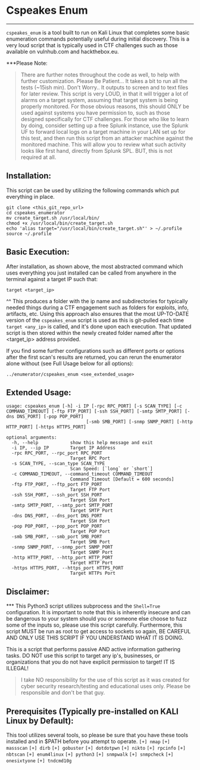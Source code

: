 # Cspeakes Enum
-----------------------

`cspeakes_enum` is a tool built to run on Kali Linux that completes some basic enumeration commands potentially useful during initial discovery. This is a very loud script that is typically used in CTF challenges such as those available on vulnhub.com and hackthebox.eu.

***Please Note:

> There are further notes throughout the code as well, to help with further customization.
> Please Be Patient... It takes a bit to run all the tests (~15ish min).
> Don't Worry.. It outputs to screen and to text files for later review.
> This script is very LOUD, in that it will trigger a lot of alarms on a target system, assuming that target system is being properly monitored. For those obvious reasons, this should ONLY be used against systems you have permission to, such as those designed specifically for CTF challenges. For those who like to learn by doing, consider setting up a free Splunk instance, use the Splunk UF to forward local logs on a target machine in your LAN set up for this test, and then run this script from an attacker machine against the monitored machine. This will allow you to review what such activity looks like first hand, directly from Splunk SPL. BUT, this is not required at all.

## Installation:
This script can be used by utilizing the following commands which put everything in place. 

```shell
git clone <this_git_repo_url>
cd cspeakes_enumerator
mv create_target.sh /usr/local/bin/
chmod +x /usr/local/bin/create_target.sh
echo 'alias target="/usr/local/bin/create_target.sh"' > ~/.profile
source ~/.profile
```

## Basic Execution:
After installation, as shown above, the most abstracted command which uses everything you just installed can be called from anywhere in the terminal against a target IP such that: 
```shell
target <target_ip>
```
^^ This produces a folder with the ip name and subdirectories for typically needed things during a CTF engagement such as folders for exploits, info, artifacts, etc. Using this approach also ensures that the most UP-TO-DATE version of the `cspeakes_enum` script is used as this is git-pulled each time `target <any_ip>` is called, and it's done upon each execution. That updated script is then stored within the newly created folder named after the <target_ip> address provided. 

If you find some further configurations such as different ports or options after the first scan's results are returned, you can rerun the enumerator alone without (see Full Usage below for all options):
```shell
../enumerator/cspeakes_enum <see_extended_usage>
```

## Extended Usage:
```shell
usage: cspeakes_enum [-h] -i IP [-rpc RPC_PORT] [-s SCAN_TYPE] [-c COMMAND_TIMEOUT] [-ftp FTP_PORT] [-ssh SSH_PORT] [-smtp SMTP_PORT] [-dns DNS_PORT] [-pop POP_PORT]
                              [-smb SMB_PORT] [-snmp SNMP_PORT] [-http HTTP_PORT] [-https HTTPS_PORT]

optional arguments:
  -h, --help            show this help message and exit
  -i IP, --ip IP        Target IP Address
  -rpc RPC_PORT, --rpc_port RPC_PORT
                        Target RPC Port
  -s SCAN_TYPE, --scan_type SCAN_TYPE
                        Scan Speed: [`long` or `short`]
  -c COMMAND_TIMEOUT, --command_timeout COMMAND_TIMEOUT
                        Command Timeout [Default = 600 seconds]
  -ftp FTP_PORT, --ftp_port FTP_PORT
                        Target FTP Port
  -ssh SSH_PORT, --ssh_port SSH_PORT
                        Target SSH Port
  -smtp SMTP_PORT, --smtp_port SMTP_PORT
                        Target SMTP Port
  -dns DNS_PORT, --dns_port DNS_PORT
                        Target SSH Port
  -pop POP_PORT, --pop_port POP_PORT
                        Target POP Port
  -smb SMB_PORT, --smb_port SMB_PORT
                        Target SMB Port
  -snmp SNMP_PORT, --snmp_port SNMP_PORT
                        Target SNMP Port
  -http HTTP_PORT, --http_port HTTP_PORT
                        Target HTTP Port
  -https HTTPS_PORT, --https_port HTTPS_PORT
                        Target HTTPs Port

```

## Disclaimer:
*** This Python3 script utilizes subprocess and the `Shell=True` configuration. It is important to note that this is 
inherently insecure and can be dangerous to your system should you or someone else choose to fuzz some of the inputs 
so, please use this script carefully. Furthermore, this script MUST be run as root to get access to sockets so again,
BE CAREFUL AND ONLY USE THIS SCRIPT IF YOU UNDERSTAND WHAT IT IS DOING.  

This is a script that performs passive AND active information gathering tasks. DO NOT use this script to target any ip's, businesses, or organizations that you do not have explicit permission to target! IT IS ILLEGAL!
> I take NO responsibility for the use of this script as it was created for cyber security research/testing and educational uses only. Please be responsible and don't be that guy.


## Prerequisites (Typically pre-installed on KALI Linux by Default):
This tool utilizes several tools, so please be sure that you have these tools installed and in $PATH before you attempt to operate.
`[+] nmap`
`[+] massscan`
`[+] dirb`
`[+] gobuster`
`[+] dotdotpwn`
`[+] nikto`
`[+] rpcinfo`
`[+] nbtscan`
`[+] enum4linux`
`[+] python3`
`[+] snmpwalk`
`[+] snmpcheck`
`[+] onesixtyone`
`[+] tndcmd10g`
